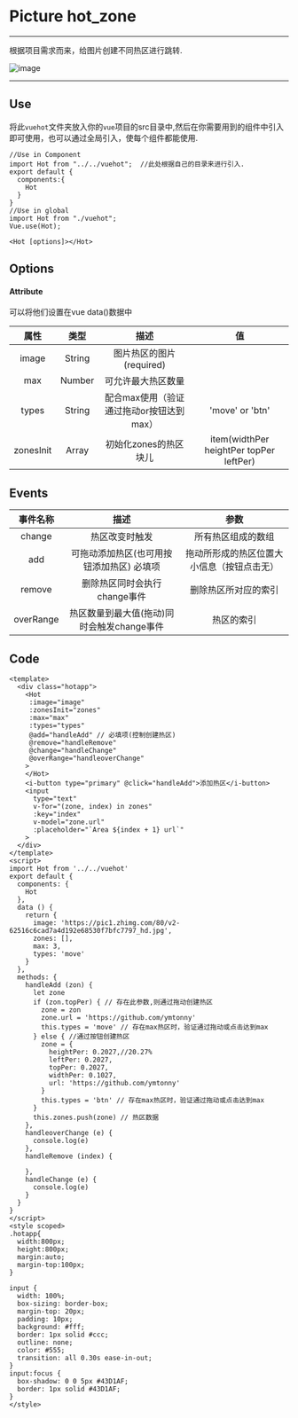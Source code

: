 ﻿# Picture hot_zone

---
根据项目需求而来，给图片创建不同热区进行跳转.

![image](http://wx2.sinaimg.cn/large/005SNrnIgy1g2ensfkq03g30os0iethj.gif)

---
## Use
将此`vuehot`文件夹放入你的`vue`项目的src目录中,然后在你需要用到的组件中引入即可使用，也可以通过全局引入，使每个组件都能使用.
``` breach
//Use in Component
import Hot from "../../vuehot";  //此处根据自己的目录来进行引入.
export default {
  components:{
    Hot
  }
}
//Use in global
import Hot from "./vuehot";
Vue.use(Hot);

<Hot [options]></Hot>
```
## Options
#### Attribute
可以将他们设置在vue data()数据中

| 属性 | 类型 | 描述 | 值 |
| :-:  | :-:  | :-:  | :-: |
| image| String | 图片热区的图片(required) | |
| max | Number | 可允许最大热区数量 |  |
| types | String | 配合max使用（验证通过拖动or按钮达到max）| 'move' or 'btn' |
| zonesInit  | Array | 初始化zones的热区块儿 | item(widthPer heightPer topPer leftPer) |

## Events

| 事件名称 | 描述 | 参数 |
| :-:      | :-:  | :-:  |
| change   | 热区改变时触发 | 所有热区组成的数组 |
| add     | 可拖动添加热区(也可用按钮添加热区) 必填项 | 拖动所形成的热区位置大小信息（按钮点击无） |
| remove  | 删除热区同时会执行change事件 | 删除热区所对应的索引 |
| overRange | 热区数量到最大值(拖动)同时会触发change事件 | 热区的索引 |

## Code
``` breach
<template>
  <div class="hotapp">
    <Hot
     :image="image"
     :zonesInit="zones"
     :max="max"
     :types="types"
     @add="handleAdd" // 必填项(控制创建热区)
     @remove="handleRemove"
     @change="handleChange"
     @overRange="handleoverChange"
    >
    </Hot>
    <i-button type="primary" @click="handleAdd">添加热区</i-button>
    <input
      type="text"
      v-for="(zone, index) in zones"
      :key="index"
      v-model="zone.url"
      :placeholder="`Area ${index + 1} url`"
    >
  </div>
</template>
<script>
import Hot from '../../vuehot'
export default {
  components: {
    Hot
  },
  data () {
    return {
      image: 'https://pic1.zhimg.com/80/v2-62516c6cad7a4d192e68530f7bfc7797_hd.jpg',
      zones: [],
      max: 3,
      types: 'move'
    }
  },
  methods: {
    handleAdd (zon) {
      let zone
      if (zon.topPer) { // 存在此参数,则通过拖动创建热区
        zone = zon
        zone.url = 'https://github.com/ymtonny'
        this.types = 'move' // 存在max热区时，验证通过拖动或点击达到max
      } else { //通过按钮创建热区
        zone = {
          heightPer: 0.2027,//20.27%
          leftPer: 0.2027,
          topPer: 0.2027,
          widthPer: 0.1027,
          url: 'https://github.com/ymtonny'
        }
        this.types = 'btn' // 存在max热区时，验证通过拖动或点击达到max
      }
      this.zones.push(zone) // 热区数据
    },
    handleoverChange (e) {
      console.log(e)
    },
    handleRemove (index) {
    
    },
    handleChange (e) {
      console.log(e)
    }
  }
}
</script>
<style scoped>
.hotapp{
  width:800px;
  height:800px;
  margin:auto;
  margin-top:100px;
}

input {
  width: 100%;
  box-sizing: border-box;
  margin-top: 20px;
  padding: 10px;
  background: #fff;
  border: 1px solid #ccc;
  outline: none;
  color: #555;
  transition: all 0.30s ease-in-out;
}
input:focus {
  box-shadow: 0 0 5px #43D1AF;
  border: 1px solid #43D1AF;
}
</style>
```
